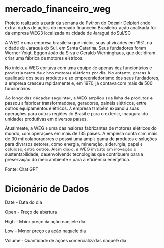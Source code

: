# mercado_financeiro_weg

Projeto realizado a partir da semana de Python do Odemir Delpieri onde extrai dados de ações do mercado financeiro Brasileiro, ação analisada foi da empresa WEG3 localizada na cidade de Jaraguá do Sul/SC

A WEG é uma empresa brasileira que iniciou suas atividades em 1961, na cidade de Jaraguá do Sul, em Santa Catarina. Seus fundadores foram Werner Voigt, Eggon João da Silva e Geraldo Werninghaus, que decidiram criar uma fábrica de motores elétricos.

No início, a WEG contava com uma equipe de apenas dez funcionários e produzia cerca de cinco motores elétricos por dia. No entanto, graças à qualidade dos seus produtos e ao empreendedorismo dos seus fundadores, a empresa cresceu rapidamente e, em 1970, já contava com mais de 500 funcionários.

Ao longo das décadas seguintes, a WEG ampliou sua linha de produtos e passou a fabricar transformadores, geradores, painéis elétricos, entre outros equipamentos elétricos. A empresa também expandiu suas operações para outras regiões do Brasil e para o exterior, inaugurando unidades produtivas em diversos países.

Atualmente, a WEG é uma das maiores fabricantes de motores elétricos do mundo, com operações em mais de 135 países. A empresa conta com mais de 30 mil colaboradores e possui uma ampla gama de produtos e soluções para diversos setores, como energia, mineração, siderurgia, papel e celulose, entre outros. Além disso, a WEG investe em inovação e sustentabilidade, desenvolvendo tecnologias que contribuem para a preservação do meio ambiente e para a eficiência energética.

Fonte: Chat GPT

# Dicionário de Dados

Date - Data do dia 

Open - Preço de abertura

High - Maior preço da ação naquele dia

Low - Menor preço da ação naquele dia

Volume - Quantidade de ações comercializadas naquele dia

